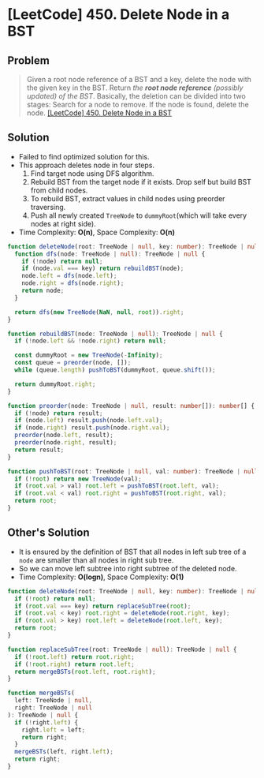 # [LeetCode] 450. Delete Node in a BST

## Problem

> Given a root node reference of a BST and a key, delete the node with the given key in the BST. Return _the **root node reference** (possibly updated) of the BST_.
> Basically, the deletion can be divided into two stages:
> Search for a node to remove.
> If the node is found, delete the node.
> [[LeetCode] 450. Delete Node in a BST](https://leetcode.com/problems/delete-node-in-a-bst/description/?envType=study-plan&id=data-structure-ii)

## Solution

- Failed to find optimized solution for this.
- This approach deletes node in four steps.
  1. Find target node using DFS algorithm.
  2. Rebuild BST from the target node if it exists. Drop self but build BST from child nodes.
  3. To rebuild BST, extract values in child nodes using preorder traversing.
  4. Push all newly created `TreeNode` to `dummyRoot`(which will take every nodes at right side).
- Time Complexity: **O(n)**, Space Complexity: **O(n)**

```typescript
function deleteNode(root: TreeNode | null, key: number): TreeNode | null {
  function dfs(node: TreeNode | null): TreeNode | null {
    if (!node) return null;
    if (node.val === key) return rebuildBST(node);
    node.left = dfs(node.left);
    node.right = dfs(node.right);
    return node;
  }

  return dfs(new TreeNode(NaN, null, root)).right;
}

function rebuildBST(node: TreeNode | null): TreeNode | null {
  if (!node.left && !node.right) return null;

  const dummyRoot = new TreeNode(-Infinity);
  const queue = preorder(node, []);
  while (queue.length) pushToBST(dummyRoot, queue.shift());

  return dummyRoot.right;
}

function preorder(node: TreeNode | null, result: number[]): number[] {
  if (!node) return result;
  if (node.left) result.push(node.left.val);
  if (node.right) result.push(node.right.val);
  preorder(node.left, result);
  preorder(node.right, result);
  return result;
}

function pushToBST(root: TreeNode | null, val: number): TreeNode | null {
  if (!root) return new TreeNode(val);
  if (root.val > val) root.left = pushToBST(root.left, val);
  if (root.val < val) root.right = pushToBST(root.right, val);
  return root;
}
```

## Other's Solution

- It is ensured by the definition of BST that all nodes in left sub tree of a `node` are smaller than all nodes in right sub tree.
- So we can move left subtree into right subtree of the deleted node.
- Time Complexity: **O(logn)**, Space Complexity: **O(1)**

```typescript
function deleteNode(root: TreeNode | null, key: number): TreeNode | null {
  if (!root) return null;
  if (root.val === key) return replaceSubTree(root);
  if (root.val < key) root.right = deleteNode(root.right, key);
  if (root.val > key) root.left = deleteNode(root.left, key);
  return root;
}

function replaceSubTree(root: TreeNode | null): TreeNode | null {
  if (!root.left) return root.right;
  if (!root.right) return root.left;
  return mergeBSTs(root.left, root.right);
}

function mergeBSTs(
  left: TreeNode | null,
  right: TreeNode | null
): TreeNode | null {
  if (!right.left) {
    right.left = left;
    return right;
  }
  mergeBSTs(left, right.left);
  return right;
}
```
